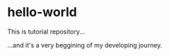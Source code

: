 # hello-world
This is tutorial repository...

...and it's a very beggining of my developing journey.
